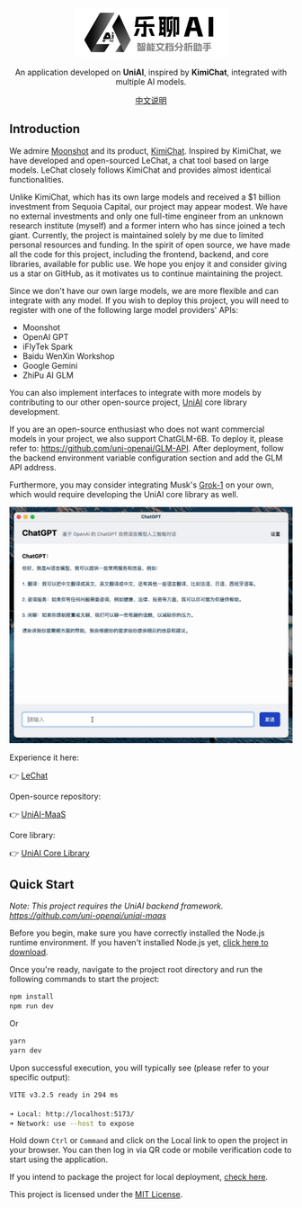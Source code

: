 <p align="center">
    <img height="90px" src="./img/logo.png"/>
</p>

<p align=center>An application developed on <b>UniAI</b>, inspired by <b>KimiChat</b>, integrated with multiple AI models.</p>

<p align=center> <a href="./README_CN.md">中文说明</a></p>

## Introduction

We admire [Moonshot](https://www.moonshot.cn/) and its product, [KimiChat](https://kimi.moonshot.cn/). Inspired by KimiChat, we have developed and open-sourced LeChat, a chat tool based on large models. LeChat closely follows KimiChat and provides almost identical functionalities.

Unlike KimiChat, which has its own large models and received a $1 billion investment from Sequoia Capital, our project may appear modest. We have no external investments and only one full-time engineer from an unknown research institute (myself) and a former intern who has since joined a tech giant. Currently, the project is maintained solely by me due to limited personal resources and funding. In the spirit of open source, we have made all the code for this project, including the frontend, backend, and core libraries, available for public use. We hope you enjoy it and consider giving us a star on GitHub, as it motivates us to continue maintaining the project.

Since we don't have our own large models, we are more flexible and can integrate with any model. If you wish to deploy this project, you will need to register with one of the following large model providers' APIs:

- Moonshot
- OpenAI GPT
- iFlyTek Spark
- Baidu WenXin Workshop
- Google Gemini
- ZhiPu AI GLM

You can also implement interfaces to integrate with more models by contributing to our other open-source project, [UniAI](https://github.com/uni-openai/uniai) core library development.

If you are an open-source enthusiast who does not want commercial models in your project, we also support ChatGLM-6B. To deploy it, please refer to: <https://github.com/uni-openai/GLM-API>. After deployment, follow the backend environment variable configuration section and add the GLM API address.

Furthermore, you may consider integrating Musk's [Grok-1](https://huggingface.co/xai-org/grok-1) on your own, which would require developing the UniAI core library as well.

![preview](img/preview.gif)

Experience it here:

👉 [LeChat](https://lechat.cas-ll.cn)

Open-source repository:

👉 [UniAI-MaaS](https://github.com/uni-openai/uniai-maas)

Core library:

👉 [UniAI Core Library](https://github.com/uni-openai/uniai)


## Quick Start

*Note: This project requires the UniAI backend framework. <https://github.com/uni-openai/uniai-maas>*

Before you begin, make sure you have correctly installed the Node.js runtime environment. If you haven't installed Node.js yet, [click here to download](https://nodejs.org/).

Once you're ready, navigate to the project root directory and run the following commands to start the project:

```bash
npm install
npm run dev
```

Or

```bash
yarn
yarn dev
```

Upon successful execution, you will typically see (please refer to your specific output):

```bash
VITE v3.2.5 ready in 294 ms

➜ Local: http://localhost:5173/
➜ Network: use --host to expose
```

Hold down `Ctrl` or `Command` and click on the Local link to open the project in your browser. You can then log in via QR code or mobile verification code to start using the application.

If you intend to package the project for local deployment, [check here](/docs/electron-packaging-guide.md).

This project is licensed under the [MIT License](LICENSE).